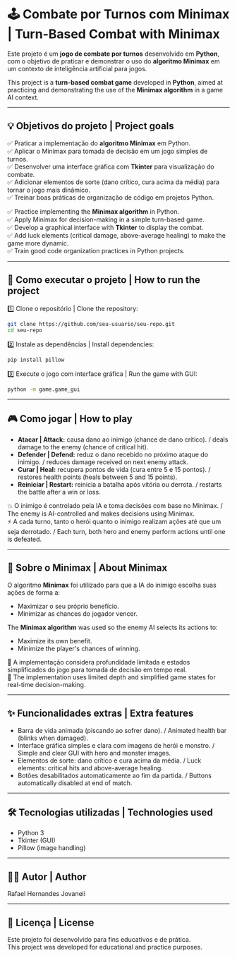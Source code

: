 # 🕹️ Combate por Turnos com Minimax | Turn-Based Combat with Minimax

Este projeto é um **jogo de combate por turnos** desenvolvido em **Python**, com o objetivo de praticar e demonstrar o uso do **algoritmo Minimax** em um contexto de inteligência artificial para jogos.  

This project is a **turn-based combat game** developed in **Python**, aimed at practicing and demonstrating the use of the **Minimax algorithm** in a game AI context.

---

## 💡 Objetivos do projeto | Project goals

✅ Praticar a implementação do **algoritmo Minimax** em Python.  
✅ Aplicar o Minimax para tomada de decisão em um jogo simples de turnos.  
✅ Desenvolver uma interface gráfica com **Tkinter** para visualização do combate.  
✅ Adicionar elementos de sorte (dano crítico, cura acima da média) para tornar o jogo mais dinâmico.  
✅ Treinar boas práticas de organização de código em projetos Python.  

✅ Practice implementing the **Minimax algorithm** in Python.  
✅ Apply Minimax for decision-making in a simple turn-based game.  
✅ Develop a graphical interface with **Tkinter** to display the combat.  
✅ Add luck elements (critical damage, above-average healing) to make the game more dynamic.  
✅ Train good code organization practices in Python projects.

---

## 🚀 Como executar o projeto | How to run the project

1️⃣ Clone o repositório | Clone the repository:
```bash
git clone https://github.com/seu-usuario/seu-repo.git
cd seu-repo
```

2️⃣ Instale as dependências | Install dependencies:
```bash
pip install pillow
```

3️⃣ Execute o jogo com interface gráfica | Run the game with GUI:
```bash
python -m game.game_gui
```

---

## 🎮 Como jogar | How to play

- **Atacar | Attack:** causa dano ao inimigo (chance de dano crítico). / deals damage to the enemy (chance of critical hit).  
- **Defender | Defend:** reduz o dano recebido no próximo ataque do inimigo. / reduces damage received on next enemy attack.  
- **Curar | Heal:** recupera pontos de vida (cura entre 5 e 15 pontos). / restores health points (heals between 5 and 15 points).  
- **Reiniciar | Restart:** reinicia a batalha após vitória ou derrota. / restarts the battle after a win or loss.  

💥 O inimigo é controlado pela IA e toma decisões com base no Minimax. / The enemy is AI-controlled and makes decisions using Minimax.  
⚡ A cada turno, tanto o herói quanto o inimigo realizam ações até que um seja derrotado. / Each turn, both hero and enemy perform actions until one is defeated.

---

## 🧠 Sobre o Minimax | About Minimax

O algoritmo **Minimax** foi utilizado para que a IA do inimigo escolha suas ações de forma a:
- Maximizar o seu próprio benefício.
- Minimizar as chances do jogador vencer.

The **Minimax algorithm** was used so the enemy AI selects its actions to:
- Maximize its own benefit.
- Minimize the player's chances of winning.

📌 A implementação considera profundidade limitada e estados simplificados do jogo para tomada de decisão em tempo real.  
📌 The implementation uses limited depth and simplified game states for real-time decision-making.

---

## ✨ Funcionalidades extras | Extra features

- Barra de vida animada (piscando ao sofrer dano). / Animated health bar (blinks when damaged).  
- Interface gráfica simples e clara com imagens de herói e monstro. / Simple and clear GUI with hero and monster images.  
- Elementos de sorte: dano crítico e cura acima da média. / Luck elements: critical hits and above-average healing.  
- Botões desabilitados automaticamente ao fim da partida. / Buttons automatically disabled at end of match.

---

## 🛠️ Tecnologias utilizadas | Technologies used

- Python 3  
- Tkinter (GUI)  
- Pillow (image handling)

---

## 👨‍💻 Autor | Author

Rafael Hernandes Jovaneli  

---

## 📌 Licença | License

Este projeto foi desenvolvido para fins educativos e de prática.  
This project was developed for educational and practice purposes.
